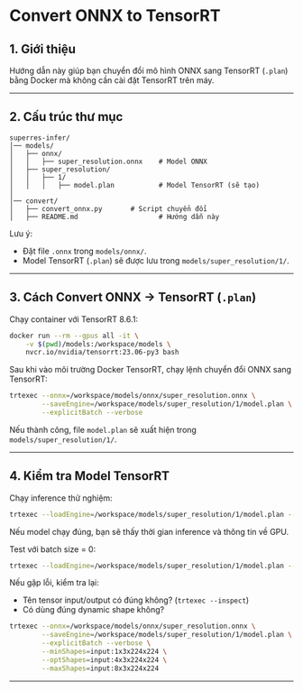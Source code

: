 # Convert ONNX to TensorRT

## 1. Giới thiệu
Hướng dẫn này giúp bạn chuyển đổi mô hình ONNX sang TensorRT (`.plan`) bằng Docker mà không cần cài đặt TensorRT trên máy.

---

## 2. Cấu trúc thư mục
```
superres-infer/
│── models/
│   ├── onnx/
│   │   ├── super_resolution.onnx    # Model ONNX
│   ├── super_resolution/
│   │   ├── 1/
│   │   │   ├── model.plan           # Model TensorRT (sẽ tạo)
│
│── convert/
│   ├── convert_onnx.py       # Script chuyển đổi
│   ├── README.md                    # Hướng dẫn này
```
Lưu ý:
- Đặt file `.onnx` trong `models/onnx/`.
- Model TensorRT (`.plan`) sẽ được lưu trong `models/super_resolution/1/`.

---

## 3. Cách Convert ONNX → TensorRT (`.plan`)

Chạy container với TensorRT 8.6.1:
```bash
docker run --rm --gpus all -it \
    -v $(pwd)/models:/workspace/models \
    nvcr.io/nvidia/tensorrt:23.06-py3 bash
```

Sau khi vào môi trường Docker TensorRT, chạy lệnh chuyển đổi ONNX sang TensorRT:
```bash
trtexec --onnx=/workspace/models/onnx/super_resolution.onnx \
        --saveEngine=/workspace/models/super_resolution/1/model.plan \
        --explicitBatch --verbose
```
Nếu thành công, file `model.plan` sẽ xuất hiện trong `models/super_resolution/1/`.

---

## 4. Kiểm tra Model TensorRT

Chạy inference thử nghiệm:
```bash
trtexec --loadEngine=/workspace/models/super_resolution/1/model.plan --verbose
```
Nếu model chạy đúng, bạn sẽ thấy thời gian inference và thông tin về GPU.

Test với batch size = 0:
```bash
trtexec --loadEngine=/workspace/models/super_resolution/1/model.plan --shapes=input:1x3x224x224 --verbose
```
Nếu gặp lỗi, kiểm tra lại:
- Tên tensor input/output có đúng không? (`trtexec --inspect`)
- Có dùng đúng dynamic shape không?
```bash
trtexec --onnx=/workspace/models/onnx/super_resolution.onnx \
        --saveEngine=/workspace/models/super_resolution/1/model.plan \
        --explicitBatch --verbose \
        --minShapes=input:1x3x224x224 \
        --optShapes=input:4x3x224x224 \
        --maxShapes=input:8x3x224x224
```

---
